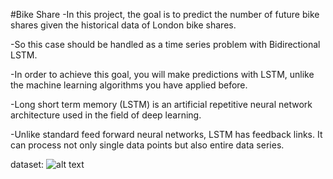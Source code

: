 #Bike Share
-In this project, the goal is to predict the number of future bike shares given the historical data of London bike shares.

-So this case should be handled as a time series problem with Bidirectional LSTM.

-In order to achieve this goal, you will make predictions with LSTM, unlike the machine learning algorithms you have applied before. 

-Long short term memory (LSTM) is an artificial repetitive neural network architecture used in the field of deep learning. 

-Unlike standard feed forward neural networks, LSTM has feedback links. It can process not only single data points but also entire data series.


dataset:
![alt text](http://https://github.com/zeki07k/Demand_prediction_TimeSeries_LSTM/blob/main/images/df.png/to/img.png)
